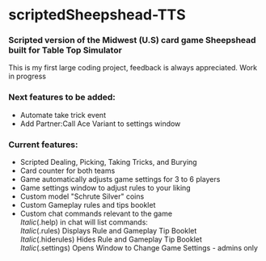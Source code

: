 # scriptedSheepshead-TTS  
### Scripted version of the Midwest (U.S) card game Sheepshead built for Table Top Simulator  

This is my first large coding project, feedback is always appreciated. Work in progress  

### Next features to be added:  
* Automate take trick event  
* Add Partner:Call Ace Variant to settings window  

### Current features:  
* Scripted Dealing, Picking, Taking Tricks, and Burying  
* Card counter for both teams  
* Game automatically adjusts game settings for 3 to 6 players  
* Game settings window to adjust rules to your liking  
* Custom model "Schrute Silver" coins  
* Custom Gameplay rules and tips booklet  
* Custom chat commands relevant to the game  
*Italic*(.help) in chat will list commands:  
*Italic*(.rules) Displays Rule and Gameplay Tip Booklet  
*Italic*(.hiderules) Hides Rule and Gameplay Tip Booklet  
*Italic*(.settings) Opens Window to Change Game Settings - admins only  
